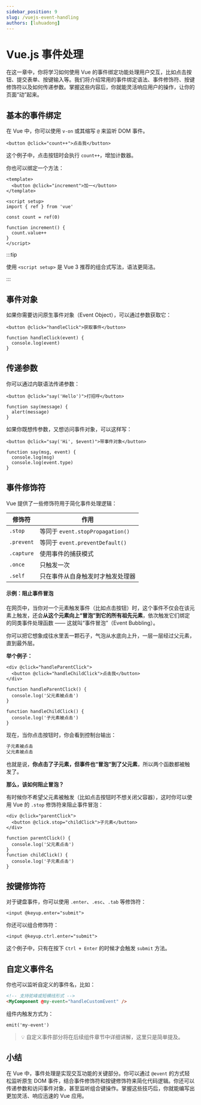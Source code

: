 ```yaml
---
sidebar_position: 9
slug: /vuejs-event-handling
authors: [luhuadong]
---
```


# Vue.js 事件处理

在这一章中，你将学习如何使用 Vue 的事件绑定功能处理用户交互，比如点击按钮、提交表单、按键输入等。我们将介绍常用的事件绑定语法、事件修饰符、按键修饰符以及如何传递参数。掌握这些内容后，你就能灵活响应用户的操作，让你的页面“动”起来。



## 基本的事件绑定

在 Vue 中，你可以使用 `v-on` 或其缩写 `@` 来监听 DOM 事件。

```tsx showLineNumbers
<button @click="count++">点击我</button>
```

这个例子中，点击按钮时会执行 `count++`，增加计数器。

你也可以绑定一个方法：

```tsx showLineNumbers
<template>
  <button @click="increment">加一</button>
</template>

<script setup>
import { ref } from 'vue'

const count = ref(0)

function increment() {
  count.value++
}
</script>
```

:::tip

使用 `<script setup>` 是 Vue 3 推荐的组合式写法，语法更简洁。

:::



## 事件对象

如果你需要访问原生事件对象（Event Object），可以通过参数获取它：

```tsx showLineNumbers
<button @click="handleClick">获取事件</button>

function handleClick(event) {
  console.log(event)
}
```



## 传递参数

你可以通过内联语法传递参数：

```tsx showLineNumbers
<button @click="say('Hello')">打招呼</button>

function say(message) {
  alert(message)
}
```

如果你既想传参数，又想访问事件对象，可以这样写：

```tsx showLineNumbers
<button @click="say('Hi', $event)">带事件对象</button>

function say(msg, event) {
  console.log(msg)
  console.log(event.type)
}
```



## 事件修饰符

Vue 提供了一些修饰符用于简化事件处理逻辑：

| 修饰符     | 作用                             |
| ---------- | -------------------------------- |
| `.stop`    | 等同于 `event.stopPropagation()` |
| `.prevent` | 等同于 `event.preventDefault()`  |
| `.capture` | 使用事件的捕获模式               |
| `.once`    | 只触发一次                       |
| `.self`    | 只在事件从自身触发时才触发处理器 |



#### **示例：阻止事件冒泡**

在网页中，当你对一个元素触发事件（比如点击按钮）时，这个事件不仅会在该元素上触发，还会**从这个元素向上“冒泡”到它的所有祖先元素**，依次触发它们绑定的同类事件处理函数 —— 这就叫“事件冒泡”（Event Bubbling）。

你可以把它想象成往水里丢一颗石子，气泡从水底向上升，一层一层经过父元素，直到最外层。

**举个例子：**

```tsx showLineNumbers
<div @click="handleParentClick">
  <button @click="handleChildClick">点击我</button>
</div>

function handleParentClick() {
  console.log('父元素被点击')
}

function handleChildClick() {
  console.log('子元素被点击')
}
```

现在，当你点击按钮时，你会看到控制台输出：

```bash showLineNumbers
子元素被点击
父元素被点击
```

也就是说，**你点击了子元素，但事件也“冒泡”到了父元素**，所以两个函数都被触发了。

**那么，该如何阻止冒泡？**

有时候你不希望父元素被触发（比如点击按钮时不想关闭父容器），这时你可以使用 Vue 的 `.stop` 修饰符来阻止事件冒泡：

```tsx showLineNumbers {2}
<div @click="parentClick">
  <button @click.stop="childClick">子元素</button>
</div>

function parentClick() {
  console.log('父元素点击')
}
function childClick() {
  console.log('子元素点击')
}
```



## 按键修饰符

对于键盘事件，你可以使用 `.enter`、`.esc`、`.tab` 等修饰符：

```tsx showLineNumbers
<input @keyup.enter="submit">
```

你还可以组合修饰符：

```tsx showLineNumbers
<input @keyup.ctrl.enter="submit">
```

这个例子中，只有在按下 `Ctrl + Enter` 的时候才会触发 `submit` 方法。



## 自定义事件名

你也可以监听自定义的事件名，比如：

```html showLineNumbers
<!-- 支持驼峰或短横线形式 -->
<MyComponent @my-event="handleCustomEvent" />
```

组件内触发方式为：

```tsx showLineNumbers
emit('my-event')
```

> 💡 自定义事件部分将在后续组件章节中详细讲解，这里只是简单提及。



## 小结

在 Vue 中，事件处理是实现交互功能的关键部分。你可以通过 `@event` 的方式轻松监听原生 DOM 事件，结合事件修饰符和按键修饰符来简化代码逻辑。你还可以传递参数和访问事件对象，甚至监听组合键操作。掌握这些技巧后，你就能编写出更加灵活、响应迅速的 Vue 应用。
